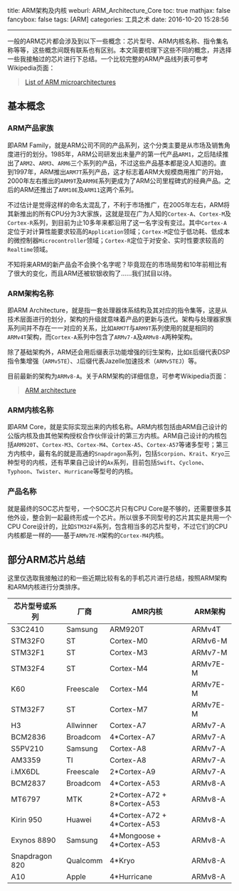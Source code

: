 title: ARM架构及内核
weburl: ARM_Architecture_Core
toc: true
mathjax: false
fancybox: false
tags: [ARM]
categories: 工具之术
date: 2016-10-20 15:28:56

---

一般的ARM芯片都会涉及到以下一些概念：芯片型号、ARM内核名称、指令集名称等等，这些概念间既有联系也有区别。本文简要梳理下这些不同的概念，并选择一些我接触过的芯片进行下总结。一个比较完整的ARM产品线列表可参考Wikipedia页面：

> [List of ARM microarchitectures](https://en.wikipedia.org/wiki/List_of_ARM_microarchitectures)

<!--more-->

## 基本概念

### ARM产品家族

即ARM Family，就是ARM公司不同的产品系列，这个分类主要是从市场及销售角度进行的划分。1985年，ARM公司研发出未量产的第一代产品`ARM1`，之后陆续推出了`ARM2`、`ARM3`、`ARM6`三个系列的产品，不过这些产品基本都是没人知道的。直到1997年，ARM推出`ARM7T`系列产品，这才标志着ARM大规模商用推广的开始，2000年左右推出的`ARM9T`及`ARM9E`系列更成为了ARM公司里程碑式的经典产品。之后的ARM还推出了`ARM10E`及`ARM11`这两个系列。

不过估计是觉得这样的命名太混乱了，不利于市场推广，在2005年左右，ARM将其新推出的所有CPU分为3大家族，这就是现在广为人知的`Cortex-A`、`Cortex-M`及`Cortex-R`系列，到目前为止10多年来都沿用了这一名字没有变过。其中`Cortex-A`定位于对计算性能要求较高的`Application`领域；`Cortex-M`定位于低功耗、低成本的微控制器`Microcontroller`领域；`Cortex-R`定位于对安全、实时性要求较高的`Realtime`领域。

不知将来ARM的新产品会不会换个名字呢？毕竟现在的市场局势和10年前相比有了很大的变化，而且ARM还被软银收购了……我们拭目以待。

### ARM架构名称

即ARM Architecture，就是指一套处理器体系结构及其对应的指令集等，这是从技术层面进行的划分，架构的升级就意味着产品的更新与迭代。架构与处理器家族系列间并不存在一一对应的关系，比如`ARM7T`与`ARM9T`系列使用的就是相同的`ARMv4T`架构，而`Cortex-A`系列中包含了`ARMv7-A`及`ARMv8-A`两种架构。

除了基础架构外，ARM还会用后缀表示功能增强的衍生架构，比如`E`后缀代表DSP指令集增强（`ARMv5TE`）、`J`后缀代表Jazelle加速技术（`ARMv5TEJ`）等。

目前最新的架构为`ARMv8-A`。关于ARM架构的详细信息，可参考Wikipedia页面：

> [ARM architecture](https://en.wikipedia.org/wiki/ARM_architecture)

### ARM内核名称

即ARM Core，就是实际实现出来的内核名称。ARM内核包括由ARM自己设计的公版内核及由其他架构授权合作伙伴设计的第三方内核。ARM自己设计的内核包括`ARM920T`、`Cortex-M3`、`Cortex-M4`、`Cortex-A5`、`Cortex-A57`等诸多型号；第三方内核中，最有名的就是高通的`Snapdragon`系列，包括`Scorpion`、`Krait`、`Kryo`三种型号的内核，还有苹果自己设计的`Ax`系列，目前包括`Swift`、`Cyclone`、`Typhoon`、`Twister`、`Hurricane`等型号的内核。

### 产品名称

就是最终的SOC芯片型号，一个SOC芯片只有CPU Core是不够的，还需要很多其他外设，整合到一起最终形成一个芯片。所以很多不同型号的芯片其实是共用一个CPU Core设计的，比如`STM32F4`系列，包含相当多的芯片型号，不过它们的CPU内核都是一样的——基于`ARMv7E-M`架构的`Cortex-M4`内核。

## 部分ARM芯片总结

这里仅选取我接触过的和一些近期比较有名的手机芯片进行总结，按照ARM架构和ARM内核进行分类排序。

|芯片型号或系列|厂商|AMR内核|ARM架构|
|-------------|---|-------|-------|
|S3C2410|Samsung|ARM920T|ARMv4T|
|STM32F0|ST|Cortex-M0|ARMv6-M|
|STM32F1|ST|Cortex-M3|ARMv7-M|
|STM32F4|ST|Cortex-M4|ARMv7E-M|
|K60|Freescale|Cortex-M4|ARMv7E-M|
|STM32F7|ST|Cortex-M7|ARMv7E-M|
|H3|Allwinner|Cortex-A7|ARMv7-A|
|BCM2836|Broadcom|4*Cortex-A7|ARMv7-A|
|S5PV210|Samsung|Cortex-A8|ARMv7-A|
|AM3359|TI|Cortex-A8|ARMv7-A|
|i.MX6DL|Freescale|2*Cortex-A9|ARMv7-A|
|BCM2837|Broadcom|4*Cortex-A53|ARMv8-A|
|MT6797|MTK|2\*Cortex-A72 + 8\*Cortex-A53|ARMv8-A|
|Kirin 950|Huawei|4\*Cortex-A72 + 4\*Cortex-A53|ARMv8-A|
|Exynos 8890|Samsung|4\*Mongoose + 4\*Cortex-A53|ARMv8-A|
|Snapdragon 820|Qualcomm|4\*Kryo|ARMv8-A|
|A10|Apple|4\*Hurricane|ARMv8-A|

